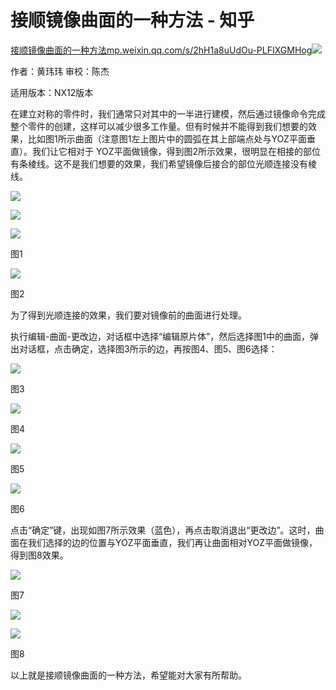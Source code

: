 # 接顺镜像曲面的一种方法 - 知乎
[接顺镜像曲面的一种方法​mp.weixin.qq.com/s/2hH1a8uUdOu-PLFIXGMHog![](https://pic4.zhimg.com/v2-82b2e040353026524d14f269bba45967_ipico.jpg)
](https://link.zhihu.com/?target=https%3A//mp.weixin.qq.com/s/2hH1a8uUdOu-PLFIXGMHog)

作者：黄玮玮 审校：陈杰

适用版本：NX12版本

在建立对称的零件时，我们通常只对其中的一半进行建模，然后通过镜像命令完成整个零件的创建，这样可以减少很多工作量。但有时候并不能得到我们想要的效果，比如图1所示曲面（注意图1左上图片中的圆弧在其上部端点处与YOZ平面垂直）。我们让它相对于 YOZ平面做镜像，得到图2所示效果，很明显在相接的部位有条棱线。这不是我们想要的效果，我们希望镜像后接合的部位光顺连接没有棱线。

![](https://pic3.zhimg.com/v2-4a4e1af1f31825f73e2cc86dd16f908a_b.jpg)

![](https://pic3.zhimg.com/v2-236a96a70b5bdd80e2c87abb016dd5ca_b.jpg)

![](https://pic2.zhimg.com/v2-07d9ecbbaf76b392dc340b3f1d2fbf4d_b.jpg)

图1

![](https://pic2.zhimg.com/v2-7d1a4908accd912c9c24527dabf880ed_b.jpg)

图2

为了得到光顺连接的效果，我们要对镜像前的曲面进行处理。

执行编辑-曲面-更改边，对话框中选择“编辑原片体”，然后选择图1中的曲面，弹出对话框，点击确定，选择图3所示的边，再按图4、图5、图6选择：

![](https://pic1.zhimg.com/v2-06e1cafa68d7da5e42d742d2506f5414_b.jpg)

图3

![](https://pic2.zhimg.com/v2-01de30633e20122a1e04fa0c8fdfc055_b.jpg)

图4

![](https://pic3.zhimg.com/v2-016385b91e123589caf1c55a7d12e4be_b.jpg)

图5

![](https://pic1.zhimg.com/v2-091509fc468d1fc646f0c385b2dcc83c_b.jpg)

图6

点击“确定”键，出现如图7所示效果（蓝色），再点击取消退出“更改边”。这时，曲面在我们选择的边的位置与YOZ平面垂直，我们再让曲面相对YOZ平面做镜像，得到图8效果。

![](https://pic4.zhimg.com/v2-75da2c7dd918e8c7aabe4000a6eb6efb_b.jpg)

图7

![](https://pic4.zhimg.com/v2-18d7c526f7fe765bff6569bdc97f91d3_b.jpg)

![](https://pic4.zhimg.com/v2-510d6f74fc8db750f48d0f99707faec7_b.jpg)

图8

以上就是接顺镜像曲面的一种方法，希望能对大家有所帮助。
